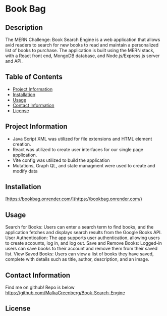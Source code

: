 #  Book Bag
  
## Description
The MERN Challenge: Book Search Engine is a web application that allows avid readers to search for new books to read and maintain a personalized list of books to purchase. The application is built using the MERN stack, with a React front end, MongoDB database, and Node.js/Express.js server and API.

## Table of Contents

* [Project Information](#project-information)<br>
* [Installation](#installation)<br>
* [Usage](#usage)<br>
* [Contact Information](#contact-information)<br>
* [License](#license)

## Project Information
* Java Script XML was utilized for file extensions and HTML element creation.
* React was utilized to create user interfaces for our single page application.
* Vite config was utilized to build the application 
* Mutations, Graph QL, and state managment were used to create and modify data 



## Installation
[https://bookbag.onrender.com/](https://bookbag.onrender.com/)


## Usage

Search for Books: Users can enter a search term to find books, and the application fetches and displays search results from the Google Books API.
User Authentication: The app supports user authentication, allowing users to create accounts, log in, and log out.
Save and Remove Books: Logged-in users can save books to their account and remove them from their saved list.
View Saved Books: Users can view a list of books they have saved, complete with details such as title, author, description, and an image.




## Contact Information
Find me on github! Repo is below
https://github.com/MalkaGreenberg/Book-Search-Engine


## License 
